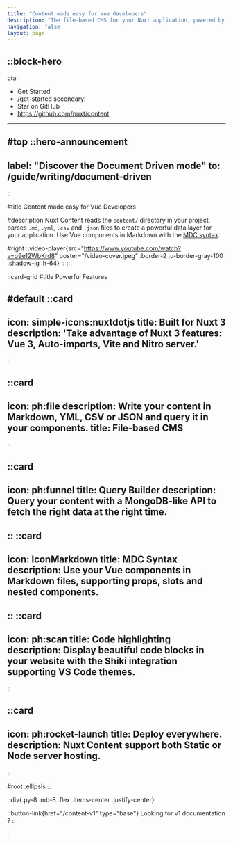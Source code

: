 ```yaml
---
title: "Content made easy for Vue developers"
description: "The file-based CMS for your Nuxt application, powered by Markdown and Vue components."
navigation: false
layout: page
---
```


::block-hero
---
cta:
  - Get Started
  - /get-started
secondary:
  - Star on GitHub
  - https://github.com/nuxt/content
---

#top
  ::hero-announcement
  ---
  label: "Discover the Document Driven mode"
  to: /guide/writing/document-driven
  ---
  ::

#title
Content made easy for Vue Developers

#description
Nuxt Content reads the `content/` directory in your project, parses `.md`, `.yml`, `.csv` and `.json` files to create a powerful data layer for your application. Use Vue components in Markdown with the [MDC syntax](/guide/writing/mdc).

#right
::video-player{src="https://www.youtube.com/watch?v=o9e12WbKrd8" poster="/video-cover.jpeg" .border-2 .u-border-gray-100 .shadow-lg .h-64}
::
::

::card-grid
#title
Powerful Features

#default
  ::card
  ---
  icon: simple-icons:nuxtdotjs
  title: Built for Nuxt 3
  description: 'Take advantage of Nuxt 3 features: Vue 3, Auto-imports, Vite and Nitro server.'
  ---
  ::

  ::card
  ---
  icon: ph:file
  description: Write your content in Markdown, YML, CSV or JSON and query it in your components.
  title: File-based CMS
  ---
  ::

  ::card
  ---
  icon: ph:funnel
  title: Query Builder
  description: Query your content with a MongoDB-like API to fetch the right data at the right time.
  ---
  ::
  ::card
  ---
  icon: IconMarkdown
  title: MDC Syntax
  description: Use your Vue components in Markdown files, supporting props, slots and nested components.
  ---
  ::
  ::card
  ---
  icon: ph:scan
  title: Code highlighting
  description: Display beautiful code blocks in your website with the Shiki integration supporting VS Code themes.
  ---
  ::

  ::card
  ---
  icon: ph:rocket-launch
  title: Deploy everywhere.
  description: Nuxt Content support both Static or Node server hosting.
  ---
  ::

#root
:ellipsis
::

::div{.py-8 .mb-8 .flex .items-center .justify-center}

  ::button-link{href="/content-v1" type="base"}
  Looking for v1 documentation ?
  ::

::
